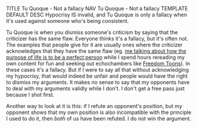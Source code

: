TITLE Tu Quoque - Not a fallacy
NAV Tu Quoque - Not a fallacy
TEMPLATE DEFAULT
DESC Hypocrisy IS invalid, and Tu Quoque is only a fallacy when it's used against someone who's being consistent.

Tu Quoque is when you dismiss someone's criticism by saying that the criticizer has the same flaw. Everyone thinks it's a fallacy, but it's often not. The examples that people give for it are usually ones where the criticizer acknowledges that they have the same flaw (eg. [me talking about how the purpose of life is to be a perfect person](/protagonism/index) while I spend hours rereading my own content for fun and seeking out echochambers like [Freedom Toons](https://www.youtube.com/user/Cartanimation)). In these cases it's a fallacy. But if I were to say all that without acknowledging my hypocrisy, that would indeed be unfair and people would have the right to dismiss my arguments. It makes no sense to say that my opponents have to deal with my arguments validly while I don't. I don't get a free pass just because I shot first.

Another way to look at it is this: if I refute an opponent's position, but my opponent shows that my own position is also incompatible with the principle I used to do it, then *both* of us have been refuted. I do not win the argument.
